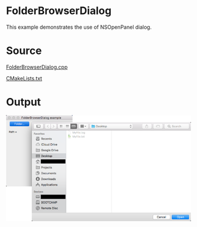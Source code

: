# FolderBrowserDialog

This example demonstrates the use of NSOpenPanel dialog.

# Source

[FolderBrowserDialog.cpp](./FolderBrowserDialog.cpp)

[CMakeLists.txt](./CMakeLists.txt)

# Output

![GitHub Logo](../../docs/Pictures/FolderBrowserDialog.png)
